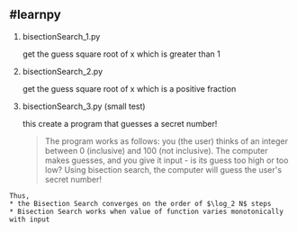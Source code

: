#learnpy 
---
1. bisectionSearch_1.py

    get the guess square root of x which is greater than 1
2. bisectionSearch_2.py

    get the guess square root of x which is a positive fraction
3. bisectionSearch_3.py (small test)

    this create a program that guesses a secret number!
    >The program works as follows: you (the user) thinks of an integer between 0 (inclusive) and 100 (not inclusive). The computer makes guesses, and you give it input - is its guess too high or too low? Using bisection search, the computer will guess the user's secret number!
```
Thus, 
* the Bisection Search converges on the order of $\log_2 N$ steps
* Bisection Search works when value of function varies monotonically with input
